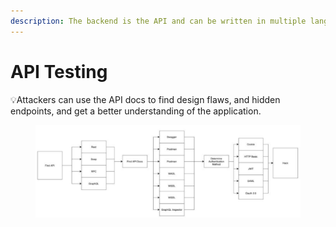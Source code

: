 ```yaml
---
description: The backend is the API and can be written in multiple languages.
---
```


# API Testing

💡Attackers can use the API docs to find design flaws, and hidden endpoints, and get a better understanding of the application.

<figure><img src=".gitbook/assets/image (2) (1) (1) (1) (1).png" alt=""><figcaption></figcaption></figure>
